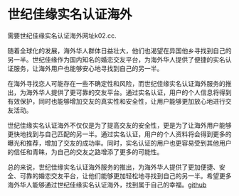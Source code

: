 # 世纪佳缘实名认证海外

需要世纪佳缘实名认证海外网址k02.cc.

随着全球化的发展，海外华人群体日益壮大，他们也渴望在异国他乡寻找到自己的另一半。世纪佳缘作为国内知名的婚恋交友平台，为海外华人提供了便捷的实名认证服务，让海外用户也能够安心地寻找到自己的另一半。

在海外寻找恋人可能存在一些不确定性和风险，而世纪佳缘实名认证海外服务的推出，为海外华人提供了更可靠的交友平台。通过实名认证，用户的个人信息将得到有效保护，同时也能够增加交友的真实性和安全性，让用户能够更加放心地进行交友活动。

世纪佳缘实名认证海外不仅仅是为了提高交友的安全性，更是为了让海外用户能够更快地找到与自己匹配的另一半。通过实名认证，用户的个人资料将会得到更多的曝光和推荐，增加了交友的成功率。同时，实名认证的用户也更容易受到其他用户的信任和青睐，为自己的交友之路增添了更多的可能性。

总的来说，世纪佳缘实名认证海外服务的推出，为海外华人提供了更加便捷、安全、可靠的婚恋交友平台，让他们能够更加轻松地寻找到自己的另一半。希望更多海外华人能够通过世纪佳缘实名认证海外，找到属于自己的幸福。[github](https://github.com)